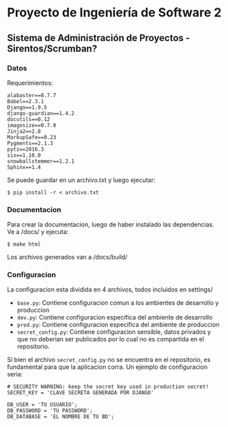 # Proyecto de Ingeniería de Software 2
## Sistema de Administración de Proyectos - Sirentos/Scrumban?

### Datos
Requerimientos:

```
alabaster==0.7.7
Babel==2.3.1
Django==1.9.5
django-guardian==1.4.2
docutils==0.12
imagesize==0.7.0
Jinja2==2.8
MarkupSafe==0.23
Pygments==2.1.3
pytz==2016.3
six==1.10.0
snowballstemmer==1.2.1
Sphinx==1.4
```

Se puede guardar en un archivo.txt y luego ejecutar:

```
$ pip install -r < archivo.txt
```

### Documentacion

Para crear la documentacion, luego de haber instalado las dependencias. Ve a /docs/ y ejecuta:

```
$ make html
```
Los archivos generados van a /docs/build/

### Configuracion

La configuracion esta dividida en 4 archivos, todos incluidos en settings/

- `base.py`: Contiene configuracion comun a los ambientes de desarrollo y produccion
- `dev.py`: Contiene configuracion especifica del ambiente de desarrollo
- `prod.py`: Contiene configuracion especifica del ambiente de produccion
- `secret_config.py`: Contiene configuracion sensible, datos privados y que no deberian ser publicados por lo cual no es compartida en el repositorio.

Si bien el archivo `secret_config.py` no se encuentra en el repositorio, es fundamental para que la aplicacion corra. Un ejemplo de configuracion seria:

```
# SECURITY WARNING: keep the secret key used in production secret!
SECRET_KEY = 'CLAVE SECRETA GENERADA POR DJANGO'

DB_USER = 'TU USUARIO';
DB_PASSWORD = 'TU PASSWORD';
DB_DATABASE = 'EL NOMBRE DE TU BD';
```
